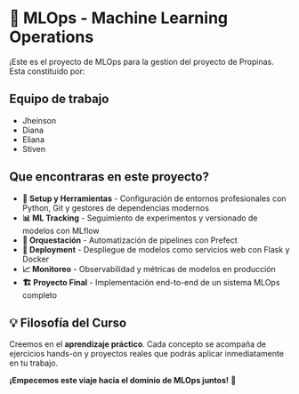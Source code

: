 # 🚀 MLOps - Machine Learning Operations

¡Este es el proyecto de MLOps para la gestion del proyecto de Propinas. Esta constituido por: 

## Equipo de trabajo

* Jheinson
* Diana
* Eliana
* Stiven


##  Que encontraras en este proyecto?

- **🔧 Setup y Herramientas** - Configuración de entornos profesionales con Python, Git y gestores de dependencias modernos
- **📊 ML Tracking** - Seguimiento de experimentos y versionado de modelos con MLflow
- **🔄 Orquestación** - Automatización de pipelines con Prefect
- **🚀 Deployment** - Despliegue de modelos como servicios web con Flask y Docker
- **📈 Monitoreo** - Observabilidad y métricas de modelos en producción
- **🏗️ Proyecto Final** - Implementación end-to-end de un sistema MLOps completo

## 💡 Filosofía del Curso

Creemos en el **aprendizaje práctico**. Cada concepto se acompaña de ejercicios hands-on y proyectos reales que podrás aplicar inmediatamente en tu trabajo.

**¡Empecemos este viaje hacia el dominio de MLOps juntos!** 🎉
